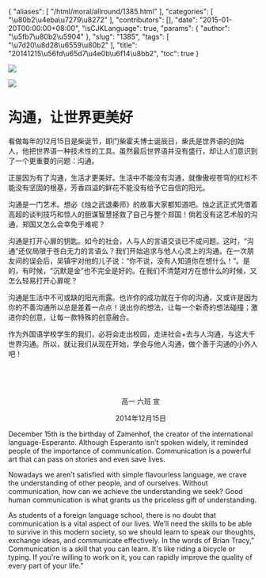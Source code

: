 {
    "aliases": [
        "/html/moral/allround/1385.html"
    ],
    "categories": [
        "\u80b2\u4eba\u7279\u8272"
    ],
    "contributors": [],
    "date": "2015-01-20T00:00:00+08:00",
    "isCJKLanguage": true,
    "params": {
        "author": "\u5fb7\u80b2\u5904"
    },
    "slug": "1385",
    "tags": [
        "\u7d20\u8d28\u6559\u80b2"
    ],
    "title": "20141215\u56fd\u65d7\u4e0b\u6f14\u8bb2",
    "toc": true
}

![](https://cdn.tfls.online/mirror/full/0b126da121a0a6533b914d4f9501b0ae8a8c75d9.jpg)




![](https://cdn.tfls.online/mirror/full/7273a76ad7d2b0b011bad79dc4eebc1cce08be24.jpg)




  




# 沟通，让世界更美好








看做每年的12月15日是柴诞节，即门柴霍夫博士诞辰日，柴氏是世界语的创始人，他把世界语一种技术性的工具。虽然最后世界语并没有盛行，却让人们意识到了一个更重要的问题：沟通。




正是因为有了沟通，生活才更美好。生活中不能没有沟通，就像傲视苍穹的红杉不能没有坚固的根基，芳香四溢的鲜花不能没有给予它自信的阳光。




沟通是一门艺术。想必《烛之武退秦师》的故事大家都知道吧。烛之武正式凭借着高超的谈判技巧和惊人的胆谋智慧拯救了自己与整个郑国！倘若没有这艺术般的沟通，郑国又怎么会幸免于难呢？




沟通是打开心扉的钥匙。如今的社会，人与人的言语交谈已不成问题。这时，“沟通”还仅局限于苍白无力的言语么？我们开始追求与他人心灵上的沟通。在一次朋友间的误会后，吴镇宇对他的儿子说：“你不说，没有人知道你在想什么！”。是的，有时候，“沉默是金”也不完全是好的。在我们不清楚对方在想什么的时候，又怎么轻易打开心扉呢？




沟通是生活中不可或缺的阳光雨露。也许你的成功就在于你的沟通，又或许是因为你的不善沟通所以总是差着一点点！说出你的想法，让每一个新奇的想法碰撞；激进你的创意，让每一款特殊的创意融合。




作为外国语学校学生的我们，必将会走出校园，走进社会+去与人沟通，与这大千世界沟通。所以，就让我们从现在开始，学会与他人沟通，做个善于沟通的小外人吧！














 




        




                                                          高一 六班
宣




                                                      
2014年12月15日 




  






December 15th is
the birthday of Zamenhof, the creator of the international language-Esperanto.
Although Esperanto isn’t spoken widely, it reminded people of the importance of
communication. Communication is a powerful art that can pass on stories and
even save lives.




Nowadays we aren’t satisfied with simple flavourless
language, we crave the understanding of other people, and of ourselves. Without
communication, how can we achieve the understanding we seek? Good human
communication is what grants us the priceless gift of understanding.




As students of a foreign
language school, there is no doubt that communication is a vital aspect of our
lives. We’ll need the skills to be able to survive in this modern society, so we
should learn to speak our thoughts, exchange ideas, and communicate effectively.
In the words of Brian Tracy,” Communication is a skill that you can learn. It's
like riding a bicycle or typing. If you're willing to work on it, you can
rapidly improve the quality of every part of your life.”




  




